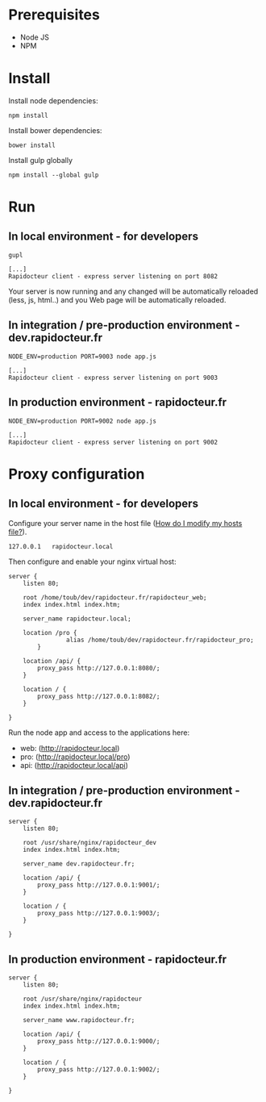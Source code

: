 # Prerequisites

* Node JS
* NPM

# Install

Install node dependencies:

    npm install

Install bower dependencies:

    bower install

Install gulp globally

    npm install --global gulp

# Run

## In local environment - for developers

    gupl
    
    [...]
    Rapidocteur client - express server listening on port 8082

Your server is now running and any changed will be automatically reloaded (less, js, html..) and you Web page will be automatically reloaded.

## In integration / pre-production environment - dev.rapidocteur.fr

    NODE_ENV=production PORT=9003 node app.js
        
    [...]
    Rapidocteur client - express server listening on port 9003

## In production environment - rapidocteur.fr 

    NODE_ENV=production PORT=9002 node app.js
        
    [...]
    Rapidocteur client - express server listening on port 9002
    
# Proxy configuration


## In local environment - for developers

Configure your server name in the host file ([How do I modify my hosts file?](http://www.rackspace.com/knowledge_center/article/how-do-i-modify-my-hosts-file)).

    127.0.0.1   rapidocteur.local

Then configure and enable your nginx virtual host:

    server {
        listen 80;

        root /home/toub/dev/rapidocteur.fr/rapidocteur_web;
        index index.html index.htm;

        server_name rapidocteur.local;

        location /pro {
                    alias /home/toub/dev/rapidocteur.fr/rapidocteur_pro;
            }

        location /api/ {
            proxy_pass http://127.0.0.1:8080/;
        }

        location / {
            proxy_pass http://127.0.0.1:8082/;
        }

    }

Run the node app and access to the applications here: 

* web: (http://rapidocteur.local)
* pro:  (http://rapidocteur.local/pro)
* api: (http://rapidocteur.local/api)

## In integration / pre-production environment - dev.rapidocteur.fr

    server {
        listen 80;

        root /usr/share/nginx/rapidocteur_dev
        index index.html index.htm;

        server_name dev.rapidocteur.fr;

        location /api/ {
            proxy_pass http://127.0.0.1:9001/;
        }

        location / {
            proxy_pass http://127.0.0.1:9003/;
        }

    }



## In production environment - rapidocteur.fr 

    server {
        listen 80;

        root /usr/share/nginx/rapidocteur
        index index.html index.htm;

        server_name www.rapidocteur.fr;

        location /api/ {
            proxy_pass http://127.0.0.1:9000/;
        }

        location / {
            proxy_pass http://127.0.0.1:9002/;
        }

    }


    
